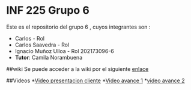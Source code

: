 # INF 225 Grupo 6 
Este es el repositorio del grupo 6 , cuyos integrantes son :
* Carlos - Rol 
* Carlos Saavedra - Rol 
* Ignacio Muñoz Ulloa - Rol 202173096-6
* **Tutor**: Camila Norambuena

##wiki
Se puede acceder a la wiki por el siguiente [enlace]()

##Videos
*[Video presentacion cliente]()
*[Video avance 1]()
*[video avance 2]()
